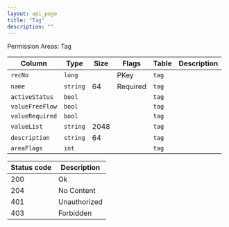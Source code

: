 ```yaml
---
layout: api_page
title: "Tag"
description: ""
---
```




Permission Areas: Tag

| Column | Type | Size | Flags | Table | Description |
| ------ | ---- | ---- | ----- | ----- | ----------- |
| `recNo` | `long` |  | PKey | `tag` | 
| `name` | `string` | 64 | Required | `tag` | 
| `activeStatus` | `bool` |  |  | `tag` | 
| `valueFreeFlow` | `bool` |  |  | `tag` | 
| `valueRequired` | `bool` |  |  | `tag` | 
| `valueList` | `string` | 2048 |  | `tag` | 
| `description` | `string` | 64 |  | `tag` | 
| `areaFlags` | `int` |  |  | `tag` | 

| Status code | Description |
| ----------- | ----------- |
| 200 | Ok |
| 204 | No Content |
| 401 | Unauthorized |
| 403 | Forbidden |


